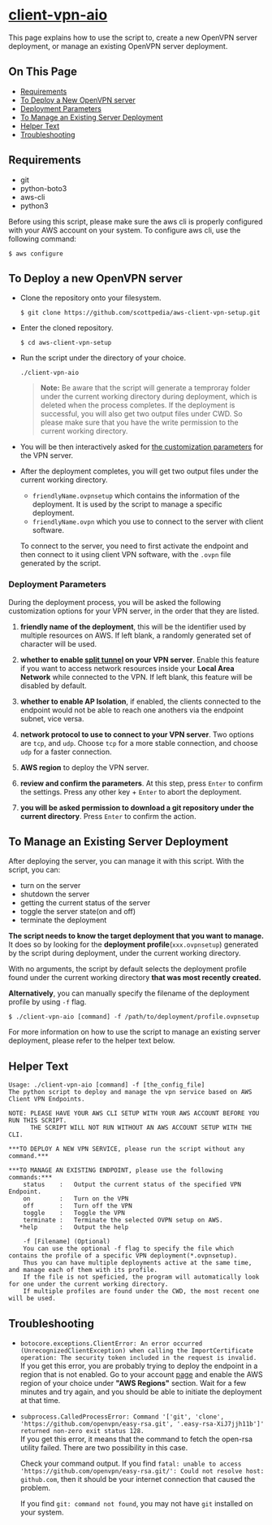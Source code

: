 # [client-vpn-aio](../client-vpn-aio)

This page explains how to use the script to, create a new OpenVPN server deployment, or manage an existing OpenVPN server deployment.

## On This Page

- [Requirements](#requirements)
- [To Deploy a New OpenVPN server](#to-deploy-a-new-openvpn-server)
- [Deployment Parameters](#deployment-parameters)
- [To Manage an Existing Server Deployment](#to-manage-an-existing-server-deployment)
- [Helper Text](#helper-text)
- [Troubleshooting](#troubleshooting)

## Requirements

- git
- python-boto3
- aws-cli
- python3

Before using this script, please make sure the aws cli is properly configured with your AWS account on your system. To configure aws cli, use the following command:

```shell
$ aws configure
```

## To Deploy a new OpenVPN server

- Clone the repository onto your filesystem.
  ```shell
  $ git clone https://github.com/scottpedia/aws-client-vpn-setup.git
  ```
- Enter the cloned repository.
  ```shell
  $ cd aws-client-vpn-setup
  ```
- Run the script under the directory of your choice.
  ```shell
  ./client-vpn-aio
  ```
  > **Note:** Be aware that the script will generate a temproray folder under the current working directory during deployment, which is deleted when the process completes. If the deployment is successful, you will also get two output files under CWD. So please make sure that you have the write permission to the current working directory.
- You will be then interactively asked for [the customization parameters](#deployment-parameters) for the VPN server.
- After the deployment completes, you will get two output files under the current working directory.
  - `friendlyName.ovpnsetup` which contains the information of the deployment. It is used by the script to manage a specific deployment.
  - `friendlyName.ovpn` which you use to connect to the server with client software.
  
  To connect to the server, you need to first activate the endpoint and then connect to it using client VPN software, with the `.ovpn` file generated by the script.

### Deployment Parameters

During the deployment process, you will be asked the following customization options for your VPN server, in the order that they are listed.

1. **friendly name of the deployment**, this will be the identifier used by multiple resources on AWS. If left blank, a randomly generated set of character will be used.

2. **whether to enable [split tunnel](https://docs.aws.amazon.com/vpn/latest/clientvpn-admin/split-tunnel-vpn.html) on your VPN server**. Enable this feature if you want to access network resources inside your **Local Area Network** while connected to the VPN. If left blank, this feature will be disabled by default.

3. **whether to enable AP Isolation**, if enabled, the clients connected to the endpoint would not be able to reach one anothers via the endpoint subnet, vice versa.

4. **network protocol to use to connect to your VPN server**. Two options are `tcp`, and `udp`. Choose `tcp` for a more stable connection, and choose `udp` for a faster connection.

5. **AWS region** to deploy the VPN server.

6. **review and confirm the parameters**. At this step, press `Enter` to confirm the settings. Press any other key + `Enter` to abort the deployment.

7. **you will be asked permission to download a git repository under the current directory**. Press `Enter` to confirm the action.

## To Manage an Existing Server Deployment

After deploying the server, you can manage it with this script. With the script, you can:
- turn on the server
- shutdown the server
- getting the current status of the server
- toggle the server state(on and off)
- terminate the deployment

**The script needs to know the target deployment that you want to manage.** It does so by looking for the **deployment profile**(`xxx.ovpnsetup`) generated by the script during deployment, under the current working directory. 

With no arguments, the script by default selects the deployment profile found under the current working directory **that was most recently created.**

**Alternatively**, you can manually specify the filename of the deployment profile by using `-f` flag.

```shell
$ ./client-vpn-aio [command] -f /path/to/deployment/profile.ovpnsetup
```

For more information on how to use the script to manage an existing server deployment, please refer to the helper text below.

## Helper Text

```
Usage: ./client-vpn-aio [command] -f [the_config_file]
The python script to deploy and manage the vpn service based on AWS Client VPN Endpoints.

NOTE: PLEASE HAVE YOUR AWS CLI SETUP WITH YOUR AWS ACCOUNT BEFORE YOU RUN THIS SCRIPT.
      THE SCRIPT WILL NOT RUN WITHOUT AN AWS ACCOUNT SETUP WITH THE CLI.

***TO DEPLOY A NEW VPN SERVICE, please run the script without any command.***

***TO MANAGE AN EXISTING ENDPOINT, please use the following commands:***
    status    :   Output the current status of the specified VPN Endpoint.
    on        :   Turn on the VPN
    off       :   Turn off the VPN
    toggle    :   Toggle the VPN
    terminate :   Terminate the selected OVPN setup on AWS.
   *help      :   Output the help

    -f [Filename] (Optional)
    You can use the optional -f flag to specify the file which contains the profile of a specific VPN deployment(*.ovpnsetup).
    Thus you can have multiple deployments active at the same time, and manage each of them with its profile.
    If the file is not speficied, the program will automatically look for one under the current working directory.
    If multiple profiles are found under the CWD, the most recent one will be used.
```

## Troubleshooting

  - `botocore.exceptions.ClientError: An error occurred (UnrecognizedClientException) when calling the ImportCertificate operation: The security token included in the request is invalid.`  
  If you get this error, you are probably trying to deploy the endpoint in a region that is not enabled. Go to your account [page](https://console.aws.amazon.com/billing/home?#/account) and enable the AWS region of your choice under **"AWS Regions"** section. Wait for a few minutes and try again, and you should be able to initiate the deployment at that time.

  - `subprocess.CalledProcessError: Command '['git', 'clone', 'https://github.com/openvpn/easy-rsa.git', '.easy-rsa-XiJ7jjh11b']' returned non-zero exit status 128.`  
    If you get this error, it means that the command to fetch the open-rsa utility failed. There are two possibility in this case.  

    Check your command output. If you find `fatal: unable to access 'https://github.com/openvpn/easy-rsa.git/': Could not resolve host: github.com`, then it should be your internet connection that caused the problem.

    If you find `git: command not found`, you may not have `git` installed on your system.
